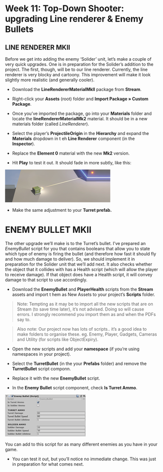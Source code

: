 # Week 11: Top-Down Shooter: upgrading Line renderer & Enemy Bullets

## LINE RENDERER MKII
  
  



Before we get into adding the enemy ‘Solider’ unit, let’s make a couple of very quick upgrades. One is in preparation for the Solider’s addition to the project. The first, though, will be to our line renderer. Currently, the line renderer is very blocky and cartoony. This improvement will make it look slightly more realistic (and generally cooler).

- 	Download the **LineRendererMaterialMkII** package from **Stream**.

-	Right-click your **Assets** (root) folder and **Import Package » Custom Package**.

-	Once you’ve imported the package, go into your **Materials** folder and locate the
**lineRendererMaterialMk2** material. It should be in a new materials folder (called _LineRenderer_).

-	Select the player’s **ProjectileOrigin** in the **Hierarchy** and expand the **Materials** dropdown in t
eh **Line Renderer** component (in the **Inspector**).
- Replace the **Element 0** material with the new **Mk2** version.

-	Hit **Play** to test it out. It should fade in more subtly, like this:

 ![Rectangle_60536.png](images/Rectangle_60536.png)


-	Make the same adjustment to your **Turret prefab.**


# ENEMY BULLET MKII


The other upgrade we’ll make is to the Turret’s bullet. I’ve prepared an _EnemyBullet_ script for you that contains booleans that allow you to state which type of enemy is firing the bullet (and therefore how fast it should fly and how much damage to deliver). So, we should implement it in preparation for the Solider unit that we’ll add next. It also checks whether the object that it collides with has a Health script (which will allow the player to receive damage). If that object does have a Health script, it will convey damage to that script to use accordingly.


-	Download the **EnemyBullet** and **PlayerHealth** scripts from the **Stream** assets and import t
hem as New Assets to your project’s **Scripts** folder.


>Note: Tempting as it may be to import all the new scripts that are on Stream (to save time later), it’s not advised. Doing so will cause errors. I strongly recommend you import them as and when the PDFs say to.



>Also note: Our project now has lots of scripts.. it’s a good idea to make folders to organise these. eg. Enemy, Player, Gadgets, Cameras and Utility (for scripts like ObjectExpiry).

- 	Open the new scripts and add your **namespace** (if you’re using namespaces in your project).

-	Select the **TurretBullet** (in the your **Prefabs** folder) and remove the **TurretBullet** script
componn.
- Replace it with the new **EnemyBullet** script.
-	In the **Enemy Bullet** script component, check **Is Turret Ammo**.


![Rectangle_62456.png](images/Rectangle_62456.png)

You can add to this script for as many different enemies as you have in your game.

-	You can test it out, but you’ll notice no immediate change. This was just in preparation for what comes next.
